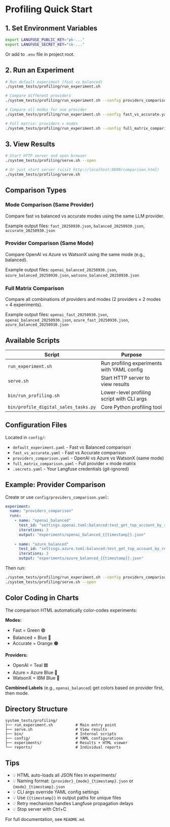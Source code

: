 # Profiling Quick Start

## 1. Set Environment Variables

```bash
export LANGFUSE_PUBLIC_KEY="pk-..."
export LANGFUSE_SECRET_KEY="sk-..."
```

Or add to `.env` file in project root.

## 2. Run an Experiment

```bash
# Run default experiment (fast vs balanced)
./system_tests/profiling/run_experiment.sh

# Compare different providers
./system_tests/profiling/run_experiment.sh --config providers_comparison.yaml

# Compare all modes for one provider
./system_tests/profiling/run_experiment.sh --config fast_vs_accurate.yaml

# Full matrix: providers × modes
./system_tests/profiling/run_experiment.sh --config full_matrix_comparison.yaml
```

## 3. View Results

```bash
# Start HTTP server and open browser
./system_tests/profiling/serve.sh --open

# Or just start server (visit http://localhost:8080/comparison.html)
./system_tests/profiling/serve.sh
```

## Comparison Types

### Mode Comparison (Same Provider)
Compare fast vs balanced vs accurate modes using the same LLM provider.

Example output files: `fast_20250930.json`, `balanced_20250930.json`, `accurate_20250930.json`

### Provider Comparison (Same Mode)
Compare OpenAI vs Azure vs WatsonX using the same mode (e.g., balanced).

Example output files: `openai_balanced_20250930.json`, `azure_balanced_20250930.json`, `watsonx_balanced_20250930.json`

### Full Matrix Comparison
Compare all combinations of providers and modes (2 providers × 2 modes = 4 experiments).

Example output files: `openai_fast_20250930.json`, `openai_balanced_20250930.json`, `azure_fast_20250930.json`, `azure_balanced_20250930.json`

## Available Scripts

| Script | Purpose |
|--------|---------|
| `run_experiment.sh` | Run profiling experiments with YAML config |
| `serve.sh` | Start HTTP server to view results |
| `bin/run_profiling.sh` | Lower-level profiling script with CLI args |
| `bin/profile_digital_sales_tasks.py` | Core Python profiling tool |

## Configuration Files

Located in `config/`:
- `default_experiment.yaml` - Fast vs Balanced comparison
- `fast_vs_accurate.yaml` - Fast vs Accurate comparison
- `providers_comparison.yaml` - OpenAI vs Azure vs WatsonX (same mode)
- `full_matrix_comparison.yaml` - Full provider × mode matrix
- `.secrets.yaml` - Your Langfuse credentials (git-ignored)

## Example: Provider Comparison

Create or use `config/providers_comparison.yaml`:

```yaml
experiment:
  name: "providers_comparison"
  runs:
    - name: "openai_balanced"
      test_id: "settings.openai.toml:balanced:test_get_top_account_by_revenue_stream"
      iterations: 3
      output: "experiments/openai_balanced_{{timestamp}}.json"
    
    - name: "azure_balanced"
      test_id: "settings.azure.toml:balanced:test_get_top_account_by_revenue_stream"
      iterations: 3
      output: "experiments/azure_balanced_{{timestamp}}.json"
```

Then run:

```bash
./system_tests/profiling/run_experiment.sh --config providers_comparison.yaml
./system_tests/profiling/serve.sh --open
```

## Color Coding in Charts

The comparison HTML automatically color-codes experiments:

**Modes:**
- Fast = Green 🟢
- Balanced = Blue 🔵
- Accurate = Orange 🟠

**Providers:**
- OpenAI = Teal 🟦
- Azure = Azure Blue 💙
- WatsonX = IBM Blue 🔵

**Combined Labels** (e.g., `openai_balanced`) get colors based on provider first, then mode.

## Directory Structure

```
system_tests/profiling/
├── run_experiment.sh          # Main entry point
├── serve.sh                   # View results
├── bin/                       # Internal scripts
├── config/                    # YAML configurations
├── experiments/               # Results + HTML viewer
└── reports/                   # Individual reports
```

## Tips

- 💡 HTML auto-loads all JSON files in experiments/
- 💡 Naming format: `{provider}_{mode}_{timestamp}.json` or `{mode}_{timestamp}.json`
- 💡 CLI args override YAML config settings
- 💡 Use `{{timestamp}}` in output paths for unique files
- 💡 Retry mechanism handles Langfuse propagation delays
- 💡 Stop server with Ctrl+C

For full documentation, see `README.md`.